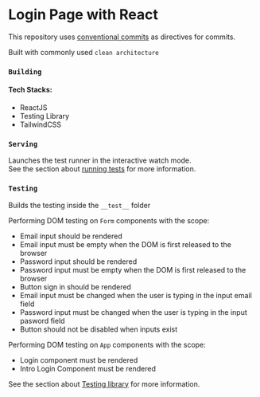 # Login Page with React
This repository uses [conventional commits](https://pages.github.com/) as directives for commits.


Built with commonly used `clean architecture`


### `Building`

#### Tech Stacks:

- ReactJS 
- Testing Library 
- TailwindCSS


### `Serving`

Launches the test runner in the interactive watch mode.\
See the section about [running tests](https://facebook.github.io/create-react-app/docs/running-tests) for more information.

### `Testing`

Builds the testing inside the `__test__` folder

Performing DOM testing on `Form` components with the scope:
- Email input should be rendered
- Email input must be empty when the DOM is first released to the browser
- Password input should be rendered
- Password input must be empty when the DOM is first released to the browser
- Button sign in should be rendered
- Email input must be changed when the user is typing in the input email field
- Password input must be changed when the user is typing in the input pasword field
- Button should not be disabled when inputs exist


Performing DOM testing on `App` components with the scope:
- Login component must be rendered
- Intro Login Component must be rendered

See the section about [Testing library](https://testing-library.com/) for more information.

